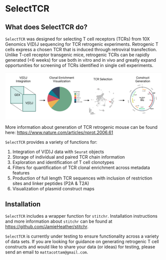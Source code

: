 # SelectTCR

## What does SelectTCR do?

`SelectTCR` was designed for selecting T cell receptors (TCRs) from 10X Genomics V(D)J sequencing for TCR retrogenic experiments. Retrogenic T cells express a chosen TCR that is induced through retroviral transfection. Unlike T-cell receptor transgenic mice, retrogenic TCRs can be rapidly generated (<6 weeks) for use both in vitro and in vivo and greatly expand opportunities for screening of TCRs identified in single cell experiments.

![SelectTCR](https://github.com/mattacottam/SelectTCR/blob/main/schem.jpeg?raw=true)

More information about generation of TCR retrogenic mouse can be found here: https://www.nature.com/articles/nprot.2006.61

`SelectTCR` provides a variety of functions for:

1. Integration of V(D)J data with `Seurat` objects
2. Storage of individual and paired TCR chain information
3. Exploration and identification of T cell clonotypes
4. Filters for quantification of TCR clonal enrichment across metadata features
5. Production of full length TCR sequences with inclusion of restriction sites and linker peptides (P2A & T2A)
6. Visualization of plasmid construct maps

## Installation

`SelectTCR` includes a wrapper function for `stitchr`. Installation instructions and more information about `stitchr` can be found at https://github.com/JamieHeather/stitchr.

`SelectTCR` is currently under testing to ensure functionality across a variety of data sets. If you are looking for guidance on generating retrogenic T cell constructs and would like to share your data (or ideas) for testing, please send an email to `mattacottam@gmail.com`.
